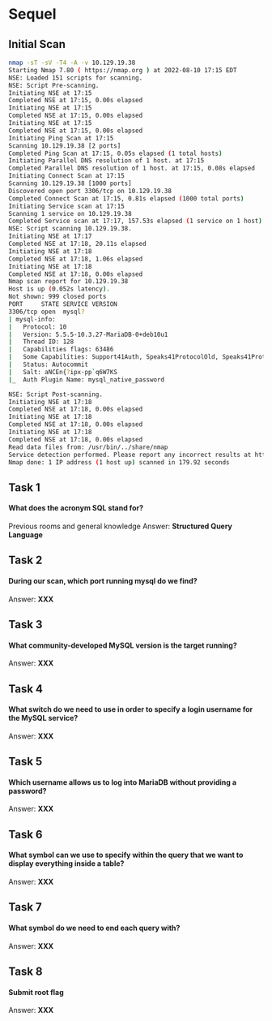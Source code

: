 # Sequel

## Initial Scan

```bash
nmap -sT -sV -T4 -A -v 10.129.19.38 
Starting Nmap 7.80 ( https://nmap.org ) at 2022-08-10 17:15 EDT
NSE: Loaded 151 scripts for scanning.
NSE: Script Pre-scanning.
Initiating NSE at 17:15
Completed NSE at 17:15, 0.00s elapsed
Initiating NSE at 17:15
Completed NSE at 17:15, 0.00s elapsed
Initiating NSE at 17:15
Completed NSE at 17:15, 0.00s elapsed
Initiating Ping Scan at 17:15
Scanning 10.129.19.38 [2 ports]
Completed Ping Scan at 17:15, 0.05s elapsed (1 total hosts)
Initiating Parallel DNS resolution of 1 host. at 17:15
Completed Parallel DNS resolution of 1 host. at 17:15, 0.08s elapsed
Initiating Connect Scan at 17:15
Scanning 10.129.19.38 [1000 ports]
Discovered open port 3306/tcp on 10.129.19.38
Completed Connect Scan at 17:15, 0.81s elapsed (1000 total ports)
Initiating Service scan at 17:15
Scanning 1 service on 10.129.19.38
Completed Service scan at 17:17, 157.53s elapsed (1 service on 1 host)
NSE: Script scanning 10.129.19.38.
Initiating NSE at 17:17
Completed NSE at 17:18, 20.11s elapsed
Initiating NSE at 17:18
Completed NSE at 17:18, 1.06s elapsed
Initiating NSE at 17:18
Completed NSE at 17:18, 0.00s elapsed
Nmap scan report for 10.129.19.38
Host is up (0.052s latency).
Not shown: 999 closed ports
PORT     STATE SERVICE VERSION
3306/tcp open  mysql?
| mysql-info: 
|   Protocol: 10
|   Version: 5.5.5-10.3.27-MariaDB-0+deb10u1
|   Thread ID: 128
|   Capabilities flags: 63486
|   Some Capabilities: Support41Auth, Speaks41ProtocolOld, Speaks41ProtocolNew, LongColumnFlag, IgnoreSigpipes, SupportsLoadDataLocal, DontAllowDatabaseTableColumn, SupportsTransactions, ConnectWithDatabase, SupportsCompression, InteractiveClient, IgnoreSpaceBeforeParenthesis, FoundRows, ODBCClient, SupportsAuthPlugins, SupportsMultipleResults, SupportsMultipleStatments
|   Status: Autocommit
|   Salt: aNCEn{?ipx-pp`q6W7KS
|_  Auth Plugin Name: mysql_native_password

NSE: Script Post-scanning.
Initiating NSE at 17:18
Completed NSE at 17:18, 0.00s elapsed
Initiating NSE at 17:18
Completed NSE at 17:18, 0.00s elapsed
Initiating NSE at 17:18
Completed NSE at 17:18, 0.00s elapsed
Read data files from: /usr/bin/../share/nmap
Service detection performed. Please report any incorrect results at https://nmap.org/submit/ .
Nmap done: 1 IP address (1 host up) scanned in 179.92 seconds
```

## Task 1

#### What does the acronym SQL stand for?

Previous rooms and general knowledge Answer: **Structured Query Language**

## Task 2

#### During our scan, which port running mysql do we find?



Answer: **XXX**

## Task 3

#### What community-developed MySQL version is the target running?



Answer: **XXX**

## Task 4

#### What switch do we need to use in order to specify a login username for the MySQL service?



Answer: **XXX**

## Task 5

#### Which username allows us to log into MariaDB without providing a password?



Answer: **XXX**

## Task 6

#### What symbol can we use to specify within the query that we want to display everything inside a table?



Answer: **XXX**

## Task 7

#### What symbol do we need to end each query with?



Answer: **XXX**

## Task 8

#### Submit root flag



Answer: **XXX**
